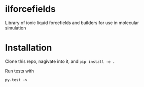 # ilforcefields
Library of ionic liquid forcefields and builders for use in molecular simulation

# Installation

Clone this repo, nagivate into it, and `pip install -e .`

Run tests with

`py.test -v`
